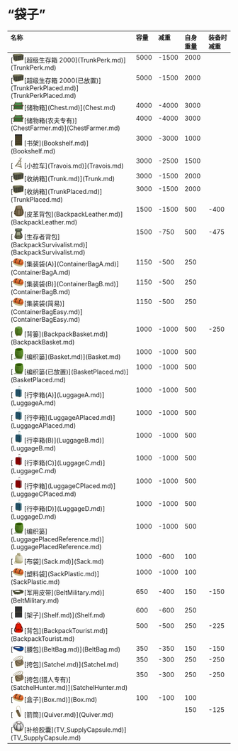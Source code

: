 # “袋子”  
<style>
        .table7099 th,td{
            text-align:left;
            vertical-align:top;
        }
        </style><table class="table table-bordered table7099" data-toggle="table"  ><thead style=""><tr ><th  style=""  >名称</th><th  style=""  data-sortable="true"  >容量</th><th  style=""  data-sortable="true"  >减重</th><th  style=""  data-sortable="true"  >自身重量</th><th  style=""  data-sortable="true"  >装备时减重</th></tr></thead><tr ><td  style=""  >[<div style="width:25px;display:inline-block;text-align:center"><img decoding="async" src="../wiki/Sprite/Trunk.png" href="a.md" style="max-width:25px;max-height:25px;"></div>[超级生存箱 2000](TrunkPerk.md)](TrunkPerk.md)</td><td  style=""  >5000</td><td  style=""  >-1500</td><td  style=""  >2000</td><td  style=""  ></td></tr><tr ><td  style=""  >[<div style="width:25px;display:inline-block;text-align:center"><img decoding="async" src="../wiki/Sprite/Trunk.png" href="a.md" style="max-width:25px;max-height:25px;"></div>[超级生存箱 2000(已放置)](TrunkPerkPlaced.md)](TrunkPerkPlaced.md)</td><td  style=""  >5000</td><td  style=""  >-1500</td><td  style=""  >2000</td><td  style=""  ></td></tr><tr ><td  style=""  >[<div style="width:25px;display:inline-block;text-align:center"><img decoding="async" src="../wiki/Sprite/Chest.png" href="a.md" style="max-width:25px;max-height:25px;"></div>[储物箱](Chest.md)](Chest.md)</td><td  style=""  >4000</td><td  style=""  >-4000</td><td  style=""  >3000</td><td  style=""  ></td></tr><tr ><td  style=""  >[<div style="width:25px;display:inline-block;text-align:center"><img decoding="async" src="../wiki/Sprite/Chest.png" href="a.md" style="max-width:25px;max-height:25px;"></div>[储物箱(农夫专有)](ChestFarmer.md)](ChestFarmer.md)</td><td  style=""  >4000</td><td  style=""  >-4000</td><td  style=""  >3000</td><td  style=""  ></td></tr><tr ><td  style=""  >[<div style="width:25px;display:inline-block;text-align:center"><img decoding="async" src="../wiki/Sprite/ShelvingUnit.png" href="a.md" style="max-width:25px;max-height:25px;"></div>[书架](Bookshelf.md)](Bookshelf.md)</td><td  style=""  >3000</td><td  style=""  >-3000</td><td  style=""  >1000</td><td  style=""  ></td></tr><tr ><td  style=""  >[<div style="width:25px;display:inline-block;text-align:center"><img decoding="async" src="../wiki/Sprite/Travois.png" href="a.md" style="max-width:25px;max-height:25px;"></div>[小拉车](Travois.md)](Travois.md)</td><td  style=""  >3000</td><td  style=""  >-2500</td><td  style=""  >1500</td><td  style=""  ></td></tr><tr ><td  style=""  >[<div style="width:25px;display:inline-block;text-align:center"><img decoding="async" src="../wiki/Sprite/Trunk.png" href="a.md" style="max-width:25px;max-height:25px;"></div>[收纳箱](Trunk.md)](Trunk.md)</td><td  style=""  >3000</td><td  style=""  >-1500</td><td  style=""  >2000</td><td  style=""  ></td></tr><tr ><td  style=""  >[<div style="width:25px;display:inline-block;text-align:center"><img decoding="async" src="../wiki/Sprite/Trunk.png" href="a.md" style="max-width:25px;max-height:25px;"></div>[收纳箱](TrunkPlaced.md)](TrunkPlaced.md)</td><td  style=""  >3000</td><td  style=""  >-1500</td><td  style=""  >2000</td><td  style=""  ></td></tr><tr ><td  style=""  >[<div style="width:25px;display:inline-block;text-align:center"><img decoding="async" src="../wiki/Sprite/BackpackLeather.png" href="a.md" style="max-width:25px;max-height:25px;"></div>[皮革背包](BackpackLeather.md)](BackpackLeather.md)</td><td  style=""  >1500</td><td  style=""  >-1500</td><td  style=""  >500</td><td  style=""  >-400</td></tr><tr ><td  style=""  >[<div style="width:25px;display:inline-block;text-align:center"><img decoding="async" src="../wiki/Sprite/BackpackBig.png" href="a.md" style="max-width:25px;max-height:25px;"></div>[生存者背包](BackpackSurvivalist.md)](BackpackSurvivalist.md)</td><td  style=""  >1500</td><td  style=""  >-750</td><td  style=""  >500</td><td  style=""  >-475</td></tr><tr ><td  style=""  >[<div style="width:25px;display:inline-block;text-align:center"><img decoding="async" src="../wiki/Sprite/ContainerBag.png" href="a.md" style="max-width:25px;max-height:25px;"></div>[集装袋(A)](ContainerBagA.md)](ContainerBagA.md)</td><td  style=""  >1150</td><td  style=""  >-500</td><td  style=""  >250</td><td  style=""  ></td></tr><tr ><td  style=""  >[<div style="width:25px;display:inline-block;text-align:center"><img decoding="async" src="../wiki/Sprite/ContainerBag.png" href="a.md" style="max-width:25px;max-height:25px;"></div>[集装袋(B)](ContainerBagB.md)](ContainerBagB.md)</td><td  style=""  >1150</td><td  style=""  >-500</td><td  style=""  >250</td><td  style=""  ></td></tr><tr ><td  style=""  >[<div style="width:25px;display:inline-block;text-align:center"><img decoding="async" src="../wiki/Sprite/ContainerBag.png" href="a.md" style="max-width:25px;max-height:25px;"></div>[集装袋(简易)](ContainerBagEasy.md)](ContainerBagEasy.md)</td><td  style=""  >1150</td><td  style=""  >-500</td><td  style=""  >250</td><td  style=""  ></td></tr><tr ><td  style=""  >[<div style="width:25px;display:inline-block;text-align:center"><img decoding="async" src="../wiki/Sprite/BasketBackpack.png" href="a.md" style="max-width:25px;max-height:25px;"></div>[背篓](BackpackBasket.md)](BackpackBasket.md)</td><td  style=""  >1000</td><td  style=""  >-1000</td><td  style=""  >500</td><td  style=""  >-250</td></tr><tr ><td  style=""  >[<div style="width:25px;display:inline-block;text-align:center"><img decoding="async" src="../wiki/Sprite/Basket.png" href="a.md" style="max-width:25px;max-height:25px;"></div>[编织篓](Basket.md)](Basket.md)</td><td  style=""  >1000</td><td  style=""  >-1000</td><td  style=""  >500</td><td  style=""  ></td></tr><tr ><td  style=""  >[<div style="width:25px;display:inline-block;text-align:center"><img decoding="async" src="../wiki/Sprite/Basket.png" href="a.md" style="max-width:25px;max-height:25px;"></div>[编织篓(已放置)](BasketPlaced.md)](BasketPlaced.md)</td><td  style=""  >1000</td><td  style=""  >-1000</td><td  style=""  >500</td><td  style=""  ></td></tr><tr ><td  style=""  >[<div style="width:25px;display:inline-block;text-align:center"><img decoding="async" src="../wiki/Sprite/LuggageBlue.png" href="a.md" style="max-width:25px;max-height:25px;"></div>[行李箱(A)](LuggageA.md)](LuggageA.md)</td><td  style=""  >1000</td><td  style=""  >-1000</td><td  style=""  >500</td><td  style=""  ></td></tr><tr ><td  style=""  >[<div style="width:25px;display:inline-block;text-align:center"><img decoding="async" src="../wiki/Sprite/LuggageBlue.png" href="a.md" style="max-width:25px;max-height:25px;"></div>[行李箱](LuggageAPlaced.md)](LuggageAPlaced.md)</td><td  style=""  >1000</td><td  style=""  >-1000</td><td  style=""  >500</td><td  style=""  ></td></tr><tr ><td  style=""  >[<div style="width:25px;display:inline-block;text-align:center"><img decoding="async" src="../wiki/Sprite/LuggageBlue.png" href="a.md" style="max-width:25px;max-height:25px;"></div>[行李箱(B)](LuggageB.md)](LuggageB.md)</td><td  style=""  >1000</td><td  style=""  >-1000</td><td  style=""  >500</td><td  style=""  ></td></tr><tr ><td  style=""  >[<div style="width:25px;display:inline-block;text-align:center"><img decoding="async" src="../wiki/Sprite/LuggageRed.png" href="a.md" style="max-width:25px;max-height:25px;"></div>[行李箱(C)](LuggageC.md)](LuggageC.md)</td><td  style=""  >1000</td><td  style=""  >-1000</td><td  style=""  >500</td><td  style=""  ></td></tr><tr ><td  style=""  >[<div style="width:25px;display:inline-block;text-align:center"><img decoding="async" src="../wiki/Sprite/LuggageRed.png" href="a.md" style="max-width:25px;max-height:25px;"></div>[行李箱](LuggageCPlaced.md)](LuggageCPlaced.md)</td><td  style=""  >1000</td><td  style=""  >-1000</td><td  style=""  >500</td><td  style=""  ></td></tr><tr ><td  style=""  >[<div style="width:25px;display:inline-block;text-align:center"><img decoding="async" src="../wiki/Sprite/LuggageBlue.png" href="a.md" style="max-width:25px;max-height:25px;"></div>[行李箱(D)](LuggageD.md)](LuggageD.md)</td><td  style=""  >1000</td><td  style=""  >-1000</td><td  style=""  >500</td><td  style=""  ></td></tr><tr ><td  style=""  >[<div style="width:25px;display:inline-block;text-align:center"><img decoding="async" src="../wiki/Sprite/Basket.png" href="a.md" style="max-width:25px;max-height:25px;"></div>[编织篓](LuggagePlacedReference.md)](LuggagePlacedReference.md)</td><td  style=""  >1000</td><td  style=""  >-1000</td><td  style=""  >500</td><td  style=""  ></td></tr><tr ><td  style=""  >[<div style="width:25px;display:inline-block;text-align:center"><img decoding="async" src="../wiki/Sprite/Sack.png" href="a.md" style="max-width:25px;max-height:25px;"></div>[布袋](Sack.md)](Sack.md)</td><td  style=""  >1000</td><td  style=""  >-600</td><td  style=""  >100</td><td  style=""  ></td></tr><tr ><td  style=""  >[<div style="width:25px;display:inline-block;text-align:center"><img decoding="async" src="../wiki/Sprite/ContainerBag.png" href="a.md" style="max-width:25px;max-height:25px;"></div>[塑料袋](SackPlastic.md)](SackPlastic.md)</td><td  style=""  >1000</td><td  style=""  >-1000</td><td  style=""  >100</td><td  style=""  ></td></tr><tr ><td  style=""  >[<div style="width:25px;display:inline-block;text-align:center"><img decoding="async" src="../wiki/Sprite/BeltMilitary.png" href="a.md" style="max-width:25px;max-height:25px;"></div>[军用皮带](BeltMilitary.md)](BeltMilitary.md)</td><td  style=""  >650</td><td  style=""  >-400</td><td  style=""  >150</td><td  style=""  >-150</td></tr><tr ><td  style=""  >[<div style="width:25px;display:inline-block;text-align:center"><img decoding="async" src="../wiki/Sprite/Shelf.png" href="a.md" style="max-width:25px;max-height:25px;"></div>[架子](Shelf.md)](Shelf.md)</td><td  style=""  >600</td><td  style=""  >-600</td><td  style=""  >250</td><td  style=""  ></td></tr><tr ><td  style=""  >[<div style="width:25px;display:inline-block;text-align:center"><img decoding="async" src="../wiki/Sprite/Backpack.png" href="a.md" style="max-width:25px;max-height:25px;"></div>[背包](BackpackTourist.md)](BackpackTourist.md)</td><td  style=""  >500</td><td  style=""  >-500</td><td  style=""  >250</td><td  style=""  >-225</td></tr><tr ><td  style=""  >[<div style="width:25px;display:inline-block;text-align:center"><img decoding="async" src="../wiki/Sprite/BeltBag.png" href="a.md" style="max-width:25px;max-height:25px;"></div>[腰包](BeltBag.md)](BeltBag.md)</td><td  style=""  >350</td><td  style=""  >-350</td><td  style=""  >150</td><td  style=""  >-150</td></tr><tr ><td  style=""  >[<div style="width:25px;display:inline-block;text-align:center"><img decoding="async" src="../wiki/Sprite/Satchel.png" href="a.md" style="max-width:25px;max-height:25px;"></div>[挎包](Satchel.md)](Satchel.md)</td><td  style=""  >350</td><td  style=""  >-300</td><td  style=""  >250</td><td  style=""  >-250</td></tr><tr ><td  style=""  >[<div style="width:25px;display:inline-block;text-align:center"><img decoding="async" src="../wiki/Sprite/Satchel.png" href="a.md" style="max-width:25px;max-height:25px;"></div>[挎包(猎人专有)](SatchelHunter.md)](SatchelHunter.md)</td><td  style=""  >350</td><td  style=""  >-300</td><td  style=""  >250</td><td  style=""  >-250</td></tr><tr ><td  style=""  >[<div style="width:25px;display:inline-block;text-align:center"><img decoding="async" src="../wiki/Sprite/ContainerBag.png" href="a.md" style="max-width:25px;max-height:25px;"></div>[盒子](Box.md)](Box.md)</td><td  style=""  >100</td><td  style=""  >-100</td><td  style=""  >100</td><td  style=""  ></td></tr><tr ><td  style=""  >[<div style="width:25px;display:inline-block;text-align:center"><img decoding="async" src="../wiki/Sprite/Quiver.png" href="a.md" style="max-width:25px;max-height:25px;"></div>[箭筒](Quiver.md)](Quiver.md)</td><td  style=""  ></td><td  style=""  ></td><td  style=""  >150</td><td  style=""  >-125</td></tr><tr ><td  style=""  >[<div style="width:25px;display:inline-block;text-align:center"><img decoding="async" src="../wiki/Sprite/TVCrate.png" href="a.md" style="max-width:25px;max-height:25px;"></div>[补给胶囊](TV_SupplyCapsule.md)](TV_SupplyCapsule.md)</td><td  style=""  ></td><td  style=""  ></td><td  style=""  ></td><td  style=""  ></td></tr></tbody></table>  
  


<script>document.title="“袋子” - 卡牌生存百科 Card Survival Wiki";</script>